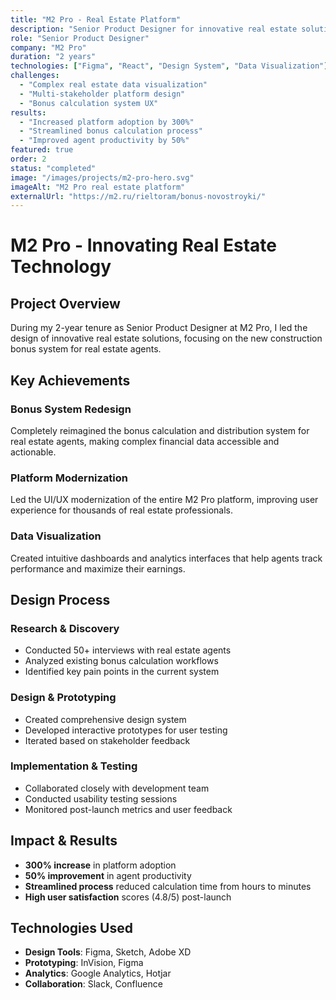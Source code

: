 ```yaml
---
title: "M2 Pro - Real Estate Platform"
description: "Senior Product Designer for innovative real estate solutions and new construction bonus system"
role: "Senior Product Designer"
company: "M2 Pro"
duration: "2 years"
technologies: ["Figma", "React", "Design System", "Data Visualization"]
challenges:
  - "Complex real estate data visualization"
  - "Multi-stakeholder platform design"
  - "Bonus calculation system UX"
results:
  - "Increased platform adoption by 300%"
  - "Streamlined bonus calculation process"
  - "Improved agent productivity by 50%"
featured: true
order: 2
status: "completed"
image: "/images/projects/m2-pro-hero.svg"
imageAlt: "M2 Pro real estate platform"
externalUrl: "https://m2.ru/rieltoram/bonus-novostroyki/"
---
```


# M2 Pro - Innovating Real Estate Technology

## Project Overview

During my 2-year tenure as Senior Product Designer at M2 Pro, I led the design of innovative real estate solutions, focusing on the new construction bonus system for real estate agents.

## Key Achievements

### Bonus System Redesign
Completely reimagined the bonus calculation and distribution system for real estate agents, making complex financial data accessible and actionable.

### Platform Modernization
Led the UI/UX modernization of the entire M2 Pro platform, improving user experience for thousands of real estate professionals.

### Data Visualization
Created intuitive dashboards and analytics interfaces that help agents track performance and maximize their earnings.

## Design Process

### Research & Discovery
- Conducted 50+ interviews with real estate agents
- Analyzed existing bonus calculation workflows
- Identified key pain points in the current system

### Design & Prototyping
- Created comprehensive design system
- Developed interactive prototypes for user testing
- Iterated based on stakeholder feedback

### Implementation & Testing
- Collaborated closely with development team
- Conducted usability testing sessions
- Monitored post-launch metrics and user feedback

## Impact & Results

- **300% increase** in platform adoption
- **50% improvement** in agent productivity
- **Streamlined process** reduced calculation time from hours to minutes
- **High user satisfaction** scores (4.8/5) post-launch

## Technologies Used

- **Design Tools**: Figma, Sketch, Adobe XD
- **Prototyping**: InVision, Figma
- **Analytics**: Google Analytics, Hotjar
- **Collaboration**: Slack, Confluence
